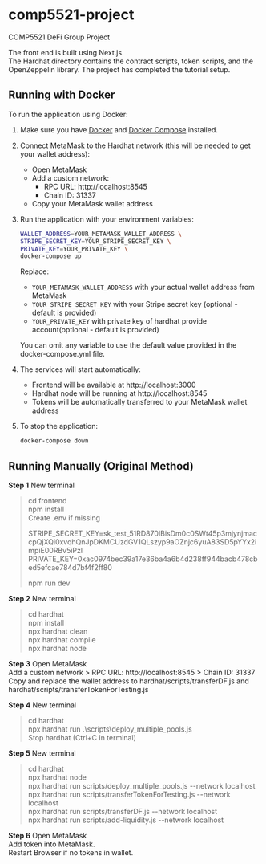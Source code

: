 # comp5521-project

COMP5521 DeFi Group Project

The front end is built using Next.js.  
The Hardhat directory contains the contract scripts, token scripts, and the OpenZeppelin library. The project has completed the tutorial setup.

## Running with Docker

To run the application using Docker:

1. Make sure you have [Docker](https://www.docker.com/products/docker-desktop/) and [Docker Compose](https://docs.docker.com/compose/install/) installed.

2. Connect MetaMask to the Hardhat network (this will be needed to get your wallet address):
   - Open MetaMask
   - Add a custom network:
     - RPC URL: http://localhost:8545
     - Chain ID: 31337
   - Copy your MetaMask wallet address

3. Run the application with your environment variables:
   ```bash
   WALLET_ADDRESS=YOUR_METAMASK_WALLET_ADDRESS \
   STRIPE_SECRET_KEY=YOUR_STRIPE_SECRET_KEY \
   PRIVATE_KEY=YOUR_PRIVATE_KEY \
   docker-compose up
   ```
   
   Replace:
   - `YOUR_METAMASK_WALLET_ADDRESS` with your actual wallet address from MetaMask
   - `YOUR_STRIPE_SECRET_KEY` with your Stripe secret key (optional - default is provided)
   - `YOUR_PRIVATE_KEY` with private key of hardhat provide account(optional - default is provided)

   You can omit any variable to use the default value provided in the docker-compose.yml file.

4. The services will start automatically:
   - Frontend will be available at http://localhost:3000
   - Hardhat node will be running at http://localhost:8545
   - Tokens will be automatically transferred to your MetaMask wallet address

5. To stop the application:
   ```bash
   docker-compose down
   ```

## Running Manually (Original Method)

**Step 1**
New terminal  
> cd frontend  
> npm install  
> Create .env if missing  
>     
> STRIPE_SECRET_KEY=sk_test_51RD870IBisDm0c0SWt45p3mjynjmaccpQjXQi0xvqhQnJpDKMCUzdGV1QLszyp9aOZnjc6yuA83SD5pYYx2impiE00RBv5iPzl  
> PRIVATE_KEY=0xac0974bec39a17e36ba4a6b4d238ff944bacb478cbed5efcae784d7bf4f2ff80  
>     
> npm run dev  

**Step 2**
New terminal  
> cd hardhat  
> npm install  
> npx hardhat clean  
> npx hardhat compile  
> npx hardhat node  

**Step 3**
Open MetaMask  
Add a custom network >  RPC URL: http://localhost:8545 > Chain ID: 31337  
Copy and replace the wallet address to hardhat/scripts/transferDF.js and hardhat/scripts/transferTokenForTesting.js  

**Step 4**
New terminal  
> cd hardhat  
> npx hardhat run .\scripts\deploy_multiple_pools.js   
Stop hardhat (Ctrl+C in terminal)  

**Step 5**
New terminal  
> cd hardhat  
> npx hardhat node  
> npx hardhat run scripts/deploy_multiple_pools.js --network localhost  
> npx hardhat run scripts/transferTokenForTesting.js --network localhost   
> npx hardhat run scripts/transferDF.js --network localhost  
> npx hardhat run scripts/add-liquidity.js --network localhost  

**Step 6**
Open MetaMask  
Add token into MetaMask.  
Restart Browser if no tokens in wallet.  
